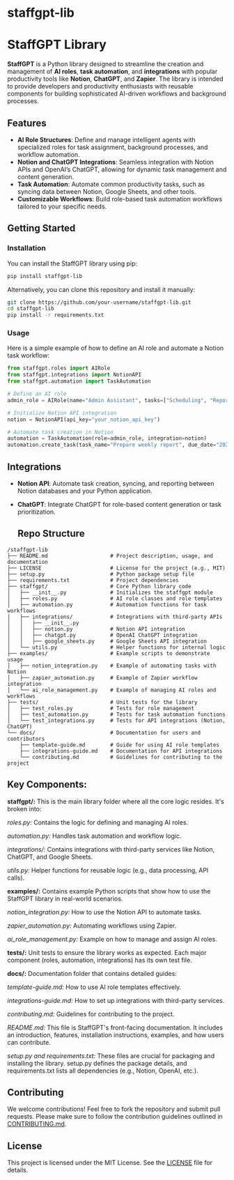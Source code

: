 # staffgpt-lib

# StaffGPT Library

**StaffGPT** is a Python library designed to streamline the creation and management of **AI roles**, **task automation**, and **integrations** with popular productivity tools like **Notion**, **ChatGPT**, and **Zapier**. The library is intended to provide developers and productivity enthusiasts with reusable components for building sophisticated AI-driven workflows and background processes.

## Features
- **AI Role Structures**: Define and manage intelligent agents with specialized roles for task assignment, background processes, and workflow automation.
- **Notion and ChatGPT Integrations**: Seamless integration with Notion APIs and OpenAI’s ChatGPT, allowing for dynamic task management and content generation.
- **Task Automation**: Automate common productivity tasks, such as syncing data between Notion, Google Sheets, and other tools.
- **Customizable Workflows**: Build role-based task automation workflows tailored to your specific needs.

## Getting Started

### Installation
You can install the StaffGPT library using pip:

```bash
pip install staffgpt-lib
```

Alternatively, you can clone this repository and install it manually:

```bash
git clone https://github.com/your-username/staffgpt-lib.git
cd staffgpt-lib
pip install -r requirements.txt
```

### Usage
Here is a simple example of how to define an AI role and automate a Notion task workflow:

```python
from staffgpt.roles import AIRole
from staffgpt.integrations import NotionAPI
from staffgpt.automation import TaskAutomation

# Define an AI role
admin_role = AIRole(name="Admin Assistant", tasks=["Scheduling", "Reporting"])

# Initialize Notion API integration
notion = NotionAPI(api_key="your_notion_api_key")

# Automate task creation in Notion
automation = TaskAutomation(role=admin_role, integration=notion)
automation.create_task(task_name="Prepare weekly report", due_date="2024-10-15")
```

## Integrations

- **Notion API**: Automate task creation, syncing, and reporting between Notion databases and your Python application.
- **ChatGPT**: Integrate ChatGPT for role-based content generation or task prioritization.

  ## Repo Structure
```
/staffgpt-lib
├── README.md                    # Project description, usage, and documentation
├── LICENSE                      # License for the project (e.g., MIT)
├── setup.py                     # Python package setup file
├── requirements.txt             # Project dependencies
├── staffgpt/                    # Core Python library code
│   ├── __init__.py              # Initializes the staffgpt module
│   ├── roles.py                 # AI role classes and role templates
│   ├── automation.py            # Automation functions for task workflows
│   ├── integrations/            # Integrations with third-party APIs
│   │   ├── __init__.py
│   │   ├── notion.py            # Notion API integration
│   │   ├── chatgpt.py           # OpenAI ChatGPT integration
│   │   ├── google_sheets.py     # Google Sheets API integration
│   └── utils.py                 # Helper functions for internal logic
├── examples/                    # Example scripts to demonstrate usage
│   ├── notion_integration.py    # Example of automating tasks with Notion
│   ├── zapier_automation.py     # Example of Zapier workflow integration
│   └── ai_role_management.py    # Example of managing AI roles and workflows
├── tests/                       # Unit tests for the library
│   ├── test_roles.py            # Tests for role management
│   ├── test_automation.py       # Tests for task automation functions
│   └── test_integrations.py     # Tests for API integrations (Notion, ChatGPT)
└── docs/                        # Documentation for users and contributors
    ├── template-guide.md        # Guide for using AI role templates
    ├── integrations-guide.md    # Documentation for API integrations
    └── contributing.md          # Guidelines for contributing to the project
```


## Key Components:
**staffgpt/:** This is the main library folder where all the core logic resides. It's broken into:

*roles.py:* Contains the logic for defining and managing AI roles.

*automation.py:* Handles task automation and workflow logic.

*integrations/:* Contains integrations with third-party services like Notion, ChatGPT, and Google Sheets.

*utils.py:* Helper functions for reusable logic (e.g., data processing, API calls).

**examples/:** Contains example Python scripts that show how to use the StaffGPT library in real-world scenarios.

*notion_integration.py:* How to use the Notion API to automate tasks.

*zapier_automation.py:* Automating workflows using Zapier.

*ai_role_management.py:* Example on how to manage and assign AI roles.

**tests/:** Unit tests to ensure the library works as expected. Each major component (roles, automation, integrations) has its own test file.

**docs/:** Documentation folder that contains detailed guides:

*template-guide.md:* How to use AI role templates effectively.

*integrations-guide.md:* How to set up integrations with third-party services.

*contributing.md:* Guidelines for contributing to the project.

*README.md:*
This file is StaffGPT's front-facing documentation. It includes an introduction, features, installation instructions, examples, and how users can contribute.

*setup.py and requirements.txt:* These files are crucial for packaging and installing the library. setup.py defines the package details, and requirements.txt lists all dependencies (e.g., Notion, OpenAI, etc.).


## Contributing

We welcome contributions! Feel free to fork the repository and submit pull requests. Please make sure to follow the contribution guidelines outlined in [CONTRIBUTING.md](CONTRIBUTING.md).

## License

This project is licensed under the MIT License. See the [LICENSE](LICENSE) file for details.




